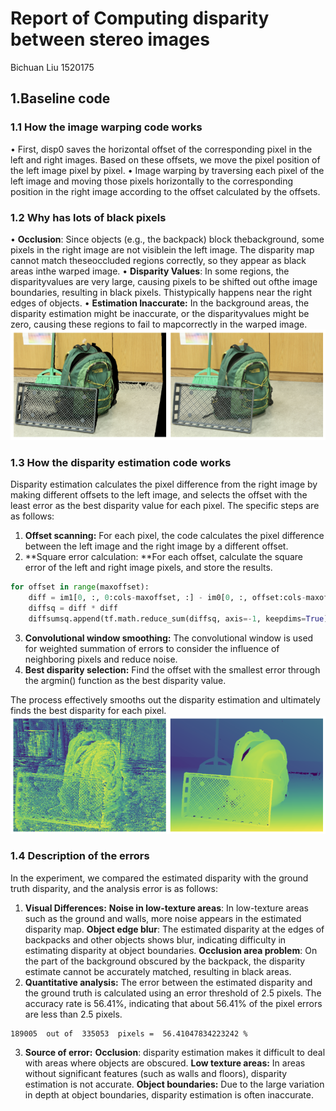# Report of Computing disparity between stereo images
Bichuan Liu
1520175
## 1.Baseline code 
### 1.1 How the image warping code works

• First, disp0 saves the horizontal offset of the corresponding pixel in the left and right images. Based on these offsets, we move the pixel position of the left image pixel by pixel.
• Image warping by traversing each pixel of the left image and moving those pixels horizontally to the corresponding position in the right image according to the offset calculated by the offsets.
### 1.2 Why has lots of black pixels
•  **Occlusion**: Since objects (e.g., the backpack) block thebackground, some pixels in the right image are not visiblein the left image. The disparity map cannot match theseoccluded regions correctly, so they appear as black areas inthe warped image.
• **Disparity Values**: In some regions, the disparityvalues are very large, causing pixels to be shifted out ofthe image boundaries, resulting in black pixels. Thistypically happens near the right edges of objects.
• **Estimation Inaccurate:** In the background areas, the disparity estimation might be inaccurate, or the disparityvalues might be zero, causing these regions to fail to mapcorrectly in the warped image.
![alt text](image.png)

### 1.3 How the disparity estimation code works
Disparity estimation calculates the pixel difference from the right image by making different offsets to the left image, and selects the offset with the least error as the best disparity value for each pixel. The specific steps are as follows:

1. **Offset scanning:** For each pixel, the code calculates the pixel difference between the left image and the right image by a different offset. 
2. **Square error calculation: **For each offset, calculate the square error of the left and right image pixels, and store the results.
```python
for offset in range(maxoffset):
    diff = im1[0, :, 0:cols-maxoffset, :] - im0[0, :, offset:cols-maxoffset+offset, :]
    diffsq = diff * diff
    diffsumsq.append(tf.math.reduce_sum(diffsq, axis=-1, keepdims=True))
```  
3. **Convolutional window smoothing:** The convolutional window is used for weighted summation of errors to consider the influence of neighboring pixels and reduce noise.
4. **Best disparity selection:** Find the offset with the smallest error through the argmin() function as the best disparity value.

The process effectively smooths out the disparity estimation and ultimately finds the best disparity for each pixel.
![alt text](image-1.png)
### 1.4  Description of the errors
In the experiment, we compared the estimated disparity with the ground truth disparity, and the analysis error is as follows:
1. **Visual Differences:**
**Noise in low-texture areas**: In low-texture areas such as the ground and walls, more noise appears in the estimated disparity map.
**Object edge blur**: The estimated disparity at the edges of backpacks and other objects shows blur, indicating difficulty in estimating disparity at object boundaries.
**Occlusion area problem**: On the part of the background obscured by the backpack, the disparity estimate cannot be accurately matched, resulting in black areas.
2. **Quantitative analysis:**
The error between the estimated disparity and the ground truth is calculated using an error threshold of 2.5 pixels. The accuracy rate is 56.41%, indicating that about 56.41% of the pixel errors are less than 2.5 pixels.
```
189005  out of  335053  pixels =  56.41047834223242 %
```
3. **Source of error:**
**Occlusion**: disparity estimation makes it difficult to deal with areas where objects are obscured.
**Low texture areas:** In areas without significant features (such as walls and floors), disparity estimation is not accurate.
**Object boundaries:** Due to the large variation in depth at object boundaries, disparity estimation is often inaccurate.

